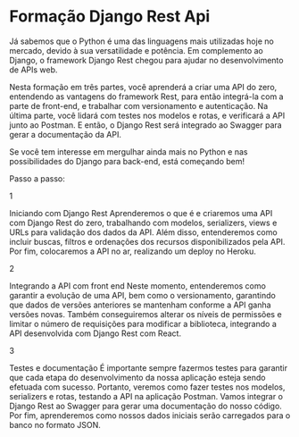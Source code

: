 # Formação Django Rest Api
Já sabemos que o Python é uma das linguagens mais utilizadas hoje no mercado, devido à sua versatilidade e potência. Em complemento ao Django, o framework Django Rest chegou para ajudar no desenvolvimento de APIs web.

Nesta formação em três partes, você aprenderá a criar uma API do zero, entendendo as vantagens do framework Rest, para então integrá-la com a parte de front-end, e trabalhar com versionamento e autenticação. Na última parte, você lidará com testes nos modelos e rotas, e verificará a API junto ao Postman. E então, o Django Rest será integrado ao Swagger para gerar a documentação da API.

Se você tem interesse em mergulhar ainda mais no Python e nas possibilidades do Django para back-end, está começando bem!

<p>Passo a passo:</p>
1
<p>Iniciando com Django Rest
Aprenderemos o que é e criaremos uma API com Django Rest do zero, trabalhando com modelos, serializers, views e URLs para validação dos dados da API. Além disso, entenderemos como incluir buscas, filtros e ordenações dos recursos disponibilizados pela API. Por fim, colocaremos a API no ar, realizando um deploy no Heroku.</p>
2
<p>Integrando a API com front end
Neste momento, entenderemos como garantir a evolução de uma API, bem como o versionamento, garantindo que dados de versões anteriores se mantenham conforme a API ganha versões novas. Também conseguiremos alterar os níveis de permissões e limitar o número de requisições para modificar a biblioteca, integrando a API desenvolvida com Django Rest com React.</p>
3
<p>Testes e documentação
É importante sempre fazermos testes para garantir que cada etapa do desenvolvimento da nossa aplicação esteja sendo efetuada com sucesso. Portanto, veremos como fazer testes nos modelos, serializers e rotas, testando a API na aplicação Postman. Vamos integrar o Django Rest ao Swagger para gerar uma documentação do nosso código. Por fim, aprenderemos como nossos dados iniciais serão carregados para o banco no formato JSON.</p>
